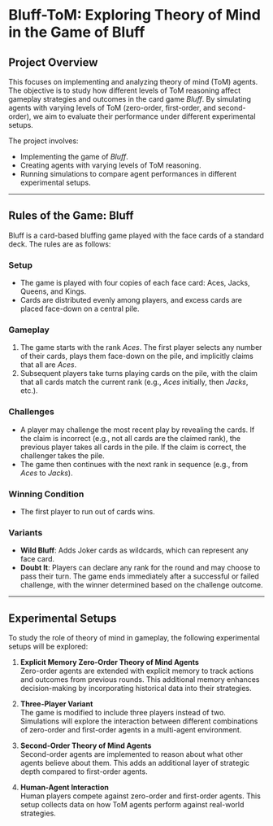 # **Bluff-ToM: Exploring Theory of Mind in the Game of Bluff**

## **Project Overview**
This focuses on implementing and analyzing theory of mind (ToM) agents. The objective is to study how different levels of ToM reasoning affect gameplay strategies and outcomes in the card game *Bluff*. By simulating agents with varying levels of ToM (zero-order, first-order, and second-order), we aim to evaluate their performance under different experimental setups.

The project involves:
- Implementing the game of *Bluff*.
- Creating agents with varying levels of ToM reasoning.
- Running simulations to compare agent performances in different experimental setups.

---

## **Rules of the Game: Bluff**

Bluff is a card-based bluffing game played with the face cards of a standard deck. The rules are as follows:

### **Setup**
- The game is played with four copies of each face card: Aces, Jacks, Queens, and Kings.
- Cards are distributed evenly among players, and excess cards are placed face-down on a central pile.

### **Gameplay**
1. The game starts with the rank *Aces*. The first player selects any number of their cards, plays them face-down on the pile, and implicitly claims that all are *Aces*.
2. Subsequent players take turns playing cards on the pile, with the claim that all cards match the current rank (e.g., *Aces* initially, then *Jacks*, etc.).

### **Challenges**
- A player may challenge the most recent play by revealing the cards. If the claim is incorrect (e.g., not all cards are the claimed rank), the previous player takes all cards in the pile. If the claim is correct, the challenger takes the pile.
- The game then continues with the next rank in sequence (e.g., from *Aces* to *Jacks*).

### **Winning Condition**
- The first player to run out of cards wins.

### **Variants**
- **Wild Bluff**: Adds Joker cards as wildcards, which can represent any face card.
- **Doubt It**: Players can declare any rank for the round and may choose to pass their turn. The game ends immediately after a successful or failed challenge, with the winner determined based on the challenge outcome.

---

## **Experimental Setups**

To study the role of theory of mind in gameplay, the following experimental setups will be explored:

1. **Explicit Memory Zero-Order Theory of Mind Agents**  
   Zero-order agents are extended with explicit memory to track actions and outcomes from previous rounds. This additional memory enhances decision-making by incorporating historical data into their strategies.

2. **Three-Player Variant**  
   The game is modified to include three players instead of two. Simulations will explore the interaction between different combinations of zero-order and first-order agents in a multi-agent environment.

3. **Second-Order Theory of Mind Agents**  
   Second-order agents are implemented to reason about what other agents believe about them. This adds an additional layer of strategic depth compared to first-order agents.

4. **Human-Agent Interaction**  
   Human players compete against zero-order and first-order agents. This setup collects data on how ToM agents perform against real-world strategies.


